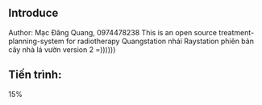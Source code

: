 ## Introduce
Author: Mạc Đăng Quang, 0974478238
This is an open source treatment-planning-system for radiotherapy
Quangstation nhái Raystation phiên bản cây nhà lá vườn version 2 =))))))
## Tiến trình:
15%

